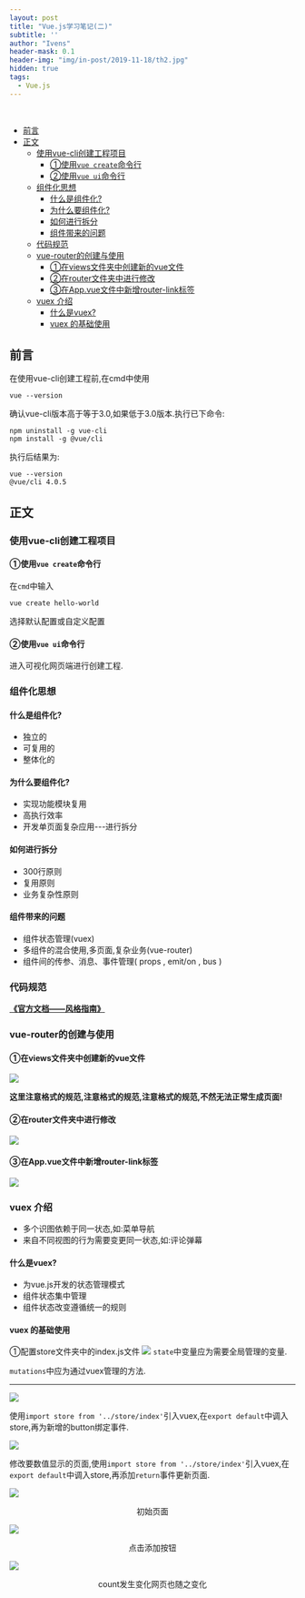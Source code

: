 ```yaml
---
layout: post
title: "Vue.js学习笔记(二)"
subtitle: ''
author: "Ivens"
header-mask: 0.1
header-img: "img/in-post/2019-11-18/th2.jpg"
hidden: true
tags:
  - Vue.js
---
```

<br>

- [前言](#%e5%89%8d%e8%a8%80)
- [正文](#%e6%ad%a3%e6%96%87)
  - [使用vue-cli创建工程项目](#%e4%bd%bf%e7%94%a8vue-cli%e5%88%9b%e5%bb%ba%e5%b7%a5%e7%a8%8b%e9%a1%b9%e7%9b%ae)
    - [①使用`vue create`命令行](#%e2%91%a0%e4%bd%bf%e7%94%a8vue-create%e5%91%bd%e4%bb%a4%e8%a1%8c)
    - [②使用`vue ui`命令行](#%e2%91%a1%e4%bd%bf%e7%94%a8vue-ui%e5%91%bd%e4%bb%a4%e8%a1%8c)
  - [组件化思想](#%e7%bb%84%e4%bb%b6%e5%8c%96%e6%80%9d%e6%83%b3)
    - [什么是组件化?](#%e4%bb%80%e4%b9%88%e6%98%af%e7%bb%84%e4%bb%b6%e5%8c%96)
    - [为什么要组件化?](#%e4%b8%ba%e4%bb%80%e4%b9%88%e8%a6%81%e7%bb%84%e4%bb%b6%e5%8c%96)
    - [如何进行拆分](#%e5%a6%82%e4%bd%95%e8%bf%9b%e8%a1%8c%e6%8b%86%e5%88%86)
    - [组件带来的问题](#%e7%bb%84%e4%bb%b6%e5%b8%a6%e6%9d%a5%e7%9a%84%e9%97%ae%e9%a2%98)
  - [代码规范](#%e4%bb%a3%e7%a0%81%e8%a7%84%e8%8c%83)
  - [vue-router的创建与使用](#vue-router%e7%9a%84%e5%88%9b%e5%bb%ba%e4%b8%8e%e4%bd%bf%e7%94%a8)
    - [①在views文件夹中创建新的vue文件](#%e2%91%a0%e5%9c%a8views%e6%96%87%e4%bb%b6%e5%a4%b9%e4%b8%ad%e5%88%9b%e5%bb%ba%e6%96%b0%e7%9a%84vue%e6%96%87%e4%bb%b6)
    - [②在router文件夹中进行修改](#%e2%91%a1%e5%9c%a8router%e6%96%87%e4%bb%b6%e5%a4%b9%e4%b8%ad%e8%bf%9b%e8%a1%8c%e4%bf%ae%e6%94%b9)
    - [③在App.vue文件中新增router-link标签](#%e2%91%a2%e5%9c%a8appvue%e6%96%87%e4%bb%b6%e4%b8%ad%e6%96%b0%e5%a2%9erouter-link%e6%a0%87%e7%ad%be)
  - [vuex 介绍](#vuex-%e4%bb%8b%e7%bb%8d)
    - [什么是vuex?](#%e4%bb%80%e4%b9%88%e6%98%afvuex)
    - [vuex 的基础使用](#vuex-%e7%9a%84%e5%9f%ba%e7%a1%80%e4%bd%bf%e7%94%a8)

## 前言
在使用vue-cli创建工程前,在cmd中使用
```
vue --version
```
确认vue-cli版本高于等于3.0,如果低于3.0版本.执行已下命令:
```
npm uninstall -g vue-cli 
npm install -g @vue/cli
```
执行后结果为:
```
vue --version
@vue/cli 4.0.5
```

## 正文

### 使用vue-cli创建工程项目
#### ①使用`vue create`命令行
在`cmd`中输入
```
vue create hello-world
```
选择默认配置或自定义配置

#### ②使用`vue ui`命令行
进入可视化网页端进行创建工程.

### 组件化思想

#### 什么是组件化?
- 独立的
- 可复用的
- 整体化的

#### 为什么要组件化?
- 实现功能模块复用
- 高执行效率
- 开发单页面复杂应用---进行拆分

#### 如何进行拆分
- 300行原则
- 复用原则
- 业务复杂性原则

#### 组件带来的问题
- 组件状态管理(vuex)
- 多组件的混合使用,多页面,复杂业务(vue-router)
- 组件间的传参、消息、事件管理( props , emit/on , bus )

### 代码规范
[**《官方文档——风格指南》**](https://cn.vuejs.org/v2/style-guide/)

### vue-router的创建与使用

#### ①在views文件夹中创建新的vue文件
![](../../../../img/in-post/2019-11-19/a.png)

**这里注意格式的规范,注意格式的规范,注意格式的规范,不然无法正常生成页面!**

#### ②在router文件夹中进行修改
![](../../../../img/in-post/2019-11-19/b.png)

#### ③在App.vue文件中新增router-link标签
![](../../../../img/in-post/2019-11-19/c.png)

### vuex 介绍
- 多个识图依赖于同一状态,如:菜单导航
- 来自不同视图的行为需要变更同一状态,如:评论弹幕

#### 什么是vuex?
- 为vue.js开发的状态管理模式
- 组件状态集中管理
- 组件状态改变遵循统一的规则

#### vuex 的基础使用
①配置store文件夹中的index.js文件
![](../../../../img/in-post/2019-11-19/d.png)
`state`中变量应为需要全局管理的变量.

`mutations`中应为通过vuex管理的方法.

***

![](../../../../img/in-post/2019-11-19/e.png)

使用`import store from '../store/index'`引入vuex,在`export default`中调入store,再为新增的button绑定事件.

![](../../../../img/in-post/2019-11-19/i.png)

修改要数值显示的页面,使用`import store from '../store/index'`引入vuex,在`export default`中调入store,再添加`return`事件更新页面.

![](../../../../img/in-post/2019-11-19/f.png)
<center>初始页面</center>

![](../../../../img/in-post/2019-11-19/g.png)
<center>点击添加按钮</center>

![](../../../../img/in-post/2019-11-19/h.png)
<center>count发生变化网页也随之变化</center>
